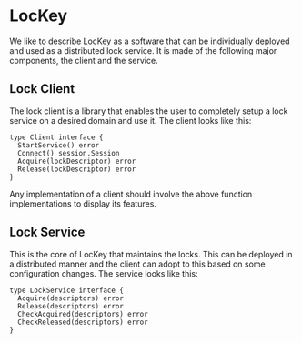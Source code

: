 # LocKey

We like to describe LocKey as a software that can be individually deployed and used as a distributed lock service. It is made of the following major components, the client and the service.

## Lock Client
The lock client is a library that enables the user to completely setup a lock service on a desired domain and use it. The client looks like this:
```
type Client interface {
  StartService() error
  Connect() session.Session
  Acquire(lockDescriptor) error
  Release(lockDescriptor) error
}
```

Any implementation of a client should involve the above function implementations to display its features.


## Lock Service

This is the core of LocKey that maintains the locks. This can be deployed in a distributed manner and the client can adopt to this based on some configuration changes.
The service looks like this:
```
type LockService interface {
  Acquire(descriptors) error
  Release(descriptors) error
  CheckAcquired(descriptors) error
  CheckReleased(descriptors) error
}
```


